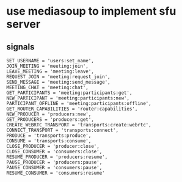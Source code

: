 # use mediasoup to implement sfu server 
## signals
    SET_USERNAME = 'users:set_name',
    JOIN_MEETING = 'meeting:join',
    LEAVE_MEETING = 'meeting:leave',
    REQUEST_JOIN = 'meeting:request_join',
    SEND_MESSAGE = 'meeting:send_message',
    MEETING_CHAT = 'meeting:chat',
    GET_PARTICIPANTS = 'meeting:participants:get',
    NEW_PARTICIPANT = 'meeting:participants:new',
    PARTICIPANT_OFFLINE = 'meeting:participants:offline',
    GET_ROUTER_CAPABILITIES = 'router:capabilities',
    NEW_PRODUCER = 'producers:new',
    GET_PRODUCERS = 'producers:get',
    CREATE_WEBRTC_TRANSPORT = 'transports:create:webrtc',
    CONNECT_TRANSPORT = 'transports:connect',
    PRODUCE = 'transports:produce',
    CONSUME = 'transports:consume',
    CLOSE_PRODUCER = 'producer:close',
    CLOSE_CONSUMER = 'consumers:close',
    RESUME_PRODUCER = 'producers:resume',
    PAUSE_PRODUCER = 'producers:pause',
    PAUSE_CONSUMER = 'consumers:pause',
    RESUME_CONSUMER = 'consumers:resume'